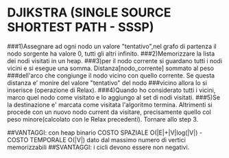 DJIKSTRA (SINGLE SOURCE SHORTEST PATH - SSSP)
=======

###1)Assegnare ad ogni nodo un valore "tentativo",nel grafo di partenza il nodo sorgente ha valore 0, tutti gli altri infinito.
###2)Memorizzare la lista dei nodi visitati in un heap.
###3)per il nodo corrente si guardano tutti i nodi vicini e si esegue una somma. Distanza[nodo_corrente] sommato al peso       ###dell'arco che congiunge il nodo vicino con quello corrente. Se questa distanza e' monire del valore "tentativo" del nodo ###vicino allora lo si inserisce (operazione di Relax).
###4)Quando ho considerato tutti i vicini, marco quel nodo come visitato e lo aggiungo al set di nodi visitati.
###5)Se la destinazione e' marcata come visitata l'algoritmo termina. Altrimenti si procede con un nuovo nodo current da visitare, precisamente quello col peso minore(calcolato con le Relax precedenti). Tornare allo step 3. 

##VANTAGGI: con heap binario COSTO SPAZIALE  O(|E|+|V|log(|V|) - COSTO TEMPORALE O(|V|) dato dal massimo numero di vertici memorizzabili
##SVANTAGGI: i cicli devono essere non negativi.
